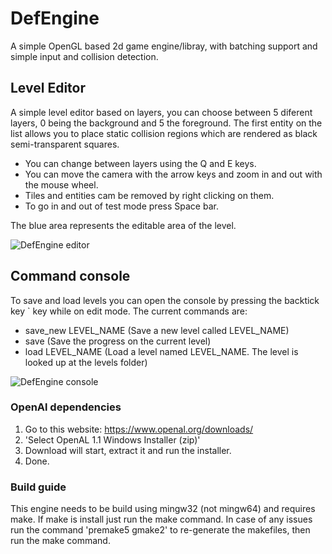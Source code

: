 # DefEngine 
A simple OpenGL based 2d game engine/libray, with batching support and simple input and collision detection.

## Level Editor
A simple level editor based on layers, you can choose between 5 diferent layers, 0 being the background and 5 the foreground.
The first entity on the list allows you to place static collision regions which are rendered as black semi-transparent squares.

- You can change between layers using the Q and E keys.
- You can move the camera with the arrow keys and zoom in and out with the mouse wheel.
- Tiles and entities cam be removed by right clicking on them.
- To go in and out of test mode press Space bar.

The blue area represents the editable area of the level.

![DefEngine editor](https://github.com/lRichyl/DefEngine/assets/66743720/c8fb715e-18a2-4329-9f77-8db31fd06b85)

## Command console
To save and load levels you can open the console by pressing the backtick key ` key while on edit mode. The current commands are:
- save_new LEVEL_NAME  (Save a new level called LEVEL_NAME)
- save                 (Save the progress on the current level)
- load LEVEL_NAME      (Load a level named LEVEL_NAME. The level is looked up at the levels folder)

![DefEngine console](https://github.com/lRichyl/DefEngine/assets/66743720/b2be31d6-800d-4890-be44-ac431d54cb20)


### OpenAl dependencies 
1. Go to this website: https://www.openal.org/downloads/
2. 'Select OpenAL 1.1 Windows Installer (zip)'
3. Download will start, extract it and run the installer.
4. Done.

### Build guide
This engine needs to be build using mingw32 (not mingw64) and requires make.
If make is install just run the make command.
In case of any issues run the command 'premake5 gmake2' to re-generate the makefiles, then run the make command.
